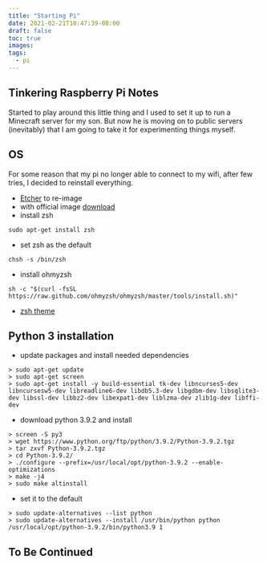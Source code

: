 ```yaml
---
title: "Starting Pi"
date: 2021-02-21T10:47:39-08:00
draft: false
toc: true
images:
tags:
  - pi
---
```

## Tinkering Raspberry Pi Notes

Started to play around this little thing and I used to set it up to run a Minecraft server for my son.  But now he is moving on to public servers (inevitably) that I am going to take it for experimenting things myself.

## OS
For some reason that my pi no longer able to connect to my wifi, after few tries, I decided to reinstall everything.
- [Etcher](https://www.balena.io/etcher/) to re-image 
- with official image [download](https://www.raspberrypi.org/documentation/installation/installing-images/)
- install zsh
```
sudo apt-get install zsh
```
- set zsh as the default
```
chsh -s /bin/zsh
```
- install ohmyzsh
```
sh -c "$(curl -fsSL https://raw.github.com/ohmyzsh/ohmyzsh/master/tools/install.sh)"
```
- [zsh theme](https://github.com/romkatv/powerlevel10k)
## Python 3 installation
- update packages and install needed dependencies
```
> sudo apt-get update
> sudo apt-get screen
> sudo apt-get install -y build-essential tk-dev libncurses5-dev libncursesw5-dev libreadline6-dev libdb5.3-dev libgdbm-dev libsqlite3-dev libssl-dev libbz2-dev libexpat1-dev liblzma-dev zlib1g-dev libffi-dev
```
- download python 3.9.2 and install
```
> screen -S py3
> wget https://www.python.org/ftp/python/3.9.2/Python-3.9.2.tgz
> tar zxvf Python-3.9.2.tgz
> cd Python-3.9.2/
> ./configure --prefix=/usr/local/opt/python-3.9.2 --enable-optimizations
> make -j4
> sudo make altinstall
```
- set it to the default
```
> sudo update-alternatives --list python
> sudo update-alternatives --install /usr/bin/python python /usr/local/opt/python-3.9.2/bin/python3.9 1
```
## To Be Continued